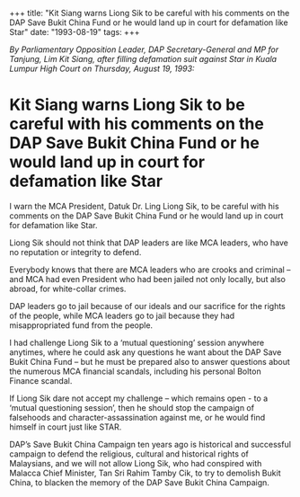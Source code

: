 +++ 
title: "Kit Siang warns Liong Sik to be careful with his comments on the DAP Save Bukit China Fund or he would land up in court for defamation like Star"
date: "1993-08-19"
tags:
+++

_By Parliamentary Opposition Leader, DAP Secretary-General and MP for Tanjung, Lim Kit Siang, after filling defamation suit against Star in Kuala Lumpur High Court on Thursday, August 19, 1993:_

# Kit Siang warns Liong Sik to be careful with his comments on the DAP Save Bukit China Fund or he would land up in court for defamation like Star

I warn the MCA President, Datuk Dr. Ling Liong Sik, to be careful with his comments on the DAP Save Bukit China Fund or he would land up in court for defamation like Star.</u>

Liong Sik should not think that DAP leaders are like MCA leaders, who have no reputation or integrity to defend.

Everybody knows that there are MCA leaders who are crooks and criminal – and MCA had even President who had been jailed not only locally, but also abroad, for white-collar crimes.

DAP leaders go to jail because of our ideals and our sacrifice for the rights of the people, while MCA leaders go to jail because they had misappropriated fund from the people.

I had challenge Liong Sik to a ‘mutual questioning’ session anywhere anytimes, where he could ask any questions he want about the DAP Save Bukit China Fund – but he must be prepared also to answer questions about the numerous MCA financial scandals, including his personal Bolton Finance scandal.

If Liong Sik dare not accept my challenge – which remains open  - to a ‘mutual questioning session’, then he should stop the campaign of falsehoods and character-assassination against me, or he would find himself in court just like STAR.

DAP’s Save Bukit China Campaign ten years ago is historical and successful campaign to defend the religious, cultural and historical rights of Malaysians, and we will not allow Liong Sik, who had conspired with Malacca Chief Minister, Tan Sri Rahim Tamby Cik, to try to demolish Bukit China, to blacken the memory of the DAP Save Bukit China Campaign.
 
